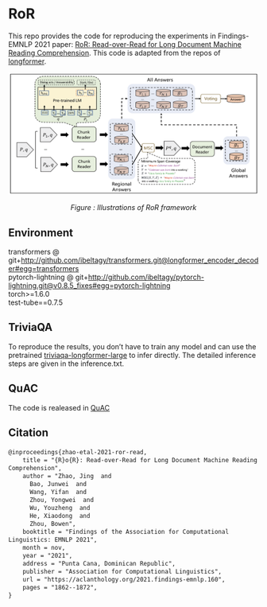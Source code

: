 # RoR
This repo provides the code for reproducing the experiments in Findings-EMNLP 2021 paper: [RoR: Read-over-Read for Long Document Machine Reading Comprehension](https://aclanthology.org/2021.findings-emnlp.160.pdf). This code is adapted from the repos of  [longformer](https://github.com/allenai/longformer).

<p align="center"><img src="/RoR.png" width=700></p>
<p align="center"><i>Figure : Illustrations of RoR framework</i></p>


## Environment
transformers @ git+http://github.com/ibeltagy/transformers.git@longformer_encoder_decoder#egg=transformers <br>
pytorch-lightning @ git+http://github.com/ibeltagy/pytorch-lightning.git@v0.8.5_fixes#egg=pytorch-lightning <br>
torch>=1.6.0 <br>
test-tube==0.7.5 


## TriviaQA
To reproduce the results, you don’t have to train any model and can use the pretrained [triviaqa-longformer-large](https://ai2-s2-research.s3-us-west-2.amazonaws.com/longformer/triviaqa-longformer-large.tar.gz) to infer directly. The detailed inference steps are given in the inference.txt.

## QuAC
The code is realeased in [QuAC](https://github.com/pierre-zhao/RoR)

## Citation

```
@inproceedings{zhao-etal-2021-ror-read,
    title = "{R}o{R}: Read-over-Read for Long Document Machine Reading Comprehension",
    author = "Zhao, Jing  and
      Bao, Junwei  and
      Wang, Yifan  and
      Zhou, Yongwei  and
      Wu, Youzheng  and
      He, Xiaodong  and
      Zhou, Bowen",
    booktitle = "Findings of the Association for Computational Linguistics: EMNLP 2021",
    month = nov,
    year = "2021",
    address = "Punta Cana, Dominican Republic",
    publisher = "Association for Computational Linguistics",
    url = "https://aclanthology.org/2021.findings-emnlp.160",
    pages = "1862--1872",
}

```

